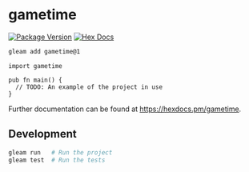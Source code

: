 # gametime

[![Package Version](https://img.shields.io/hexpm/v/gametime)](https://hex.pm/packages/gametime)
[![Hex Docs](https://img.shields.io/badge/hex-docs-ffaff3)](https://hexdocs.pm/gametime/)

```sh
gleam add gametime@1
```
```gleam
import gametime

pub fn main() {
  // TODO: An example of the project in use
}
```

Further documentation can be found at <https://hexdocs.pm/gametime>.

## Development

```sh
gleam run   # Run the project
gleam test  # Run the tests
```
